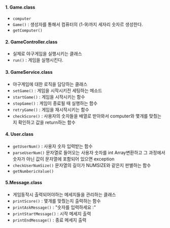 
#### 1. Game.class
- `computer`
- `Game()` : 생성자를 통해서 컴퓨터의 (1-9)까지 세자리 숫자르 생성한다.
- `getComputer()`

#### 2. GameController.class
- 실제로 야구게임을 실행시키는 클래스
- `run()` : 게임을 실행시킨다.

#### 3. GameService.class
- 야구게임에 대한 로직을 담당하는 클래스
- `setGame()` : 게임을 시작시키전 세팅하는 메소드
- `startGame()` : 게임을 시작시키는 함수
- `stopGame()` : 게임이 종료될 때 실행하는 함수
- `retryGame()` : 게임을 재시작시키는 함수
- `checkScore()` : 사용자의 숫자들을 배열로 받아와서 computer와 몇개를 맞췄는지 확인하고 값을 return하는 함수

#### 4. User.class
- `getUserNum()` :  사용자 숫자 입력받는 함수
- `parseUserNum()` 문자열로 들어오는 사용자 숫자를 int Array변환하고 그 과정에서 숫자가 아닌 값이 문자열에 포함되어 있으면 exception
- `checkUserNumSize()` 문자열의 길이가 NUMSIZE와 같은지 판별하는 함수
- `getNumbericValue()`

#### 5.Message.class
- 게임동작시 출력되어야하는 메세지들을 관리하는 클래스
- `printScore()` : 몇개를 맞췄는지 출력하는 함수
- `printAskMessage()` : "숫자를 입력하세요 :" 
- `printStartMessage()` : 시작 메세지 출력
- `printEndMessage()` : 종료 메세지 출력

